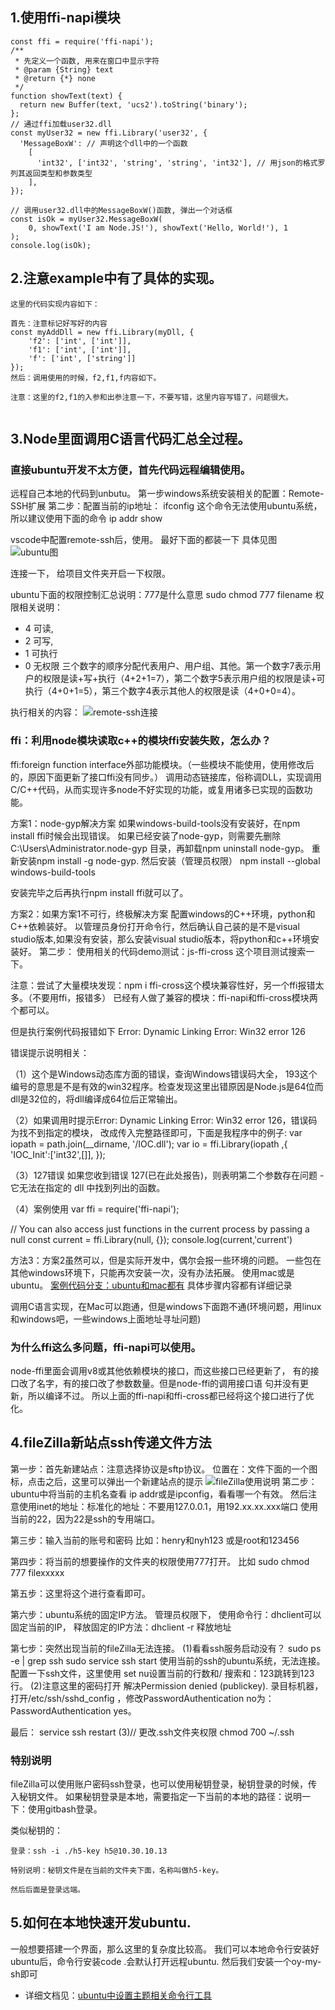 

## 1.使用ffi-napi模块
~~~
const ffi = require('ffi-napi');
/**
 * 先定义一个函数, 用来在窗口中显示字符
 * @param {String} text
 * @return {*} none
 */
function showText(text) {
  return new Buffer(text, 'ucs2').toString('binary');
};
// 通过ffi加载user32.dll
const myUser32 = new ffi.Library('user32', {
  'MessageBoxW': // 声明这个dll中的一个函数
    [
      'int32', ['int32', 'string', 'string', 'int32'], // 用json的格式罗列其返回类型和参数类型
    ],
});
 
// 调用user32.dll中的MessageBoxW()函数, 弹出一个对话框
const isOk = myUser32.MessageBoxW(
    0, showText('I am Node.JS!'), showText('Hello, World!'), 1
);
console.log(isOk);

~~~


## 2.注意example中有了具体的实现。
~~~
这里的代码实现内容如下：

首先：注意标记好写好的内容
const myAddDll = new ffi.Library(myDll, {
    'f2': ['int', ['int']],
    'f1': ['int', ['int']],
    'f': ['int', ['string']]
});
然后：调用使用的时候，f2,f1,f内容如下。

注意：这里的f2,f1的入参和出参注意一下，不要写错，这里内容写错了，问题很大。


~~~


## 3.Node里面调用C语言代码汇总全过程。

### 直接ubuntu开发不太方便，首先代码远程编辑使用。
远程自己本地的代码到unbutu。
第一步windows系统安装相关的配置：Remote-SSH扩展
第二步：配置当前的ip地址：
ifconfig
这个命令无法使用ubuntu系统，所以建议使用下面的命令
ip addr show





vscode中配置remote-ssh后，使用。
最好下面的都装一下
具体见图
![ubuntu图](./vscode%E5%AE%89%E8%A3%85%E6%8F%92%E4%BB%B6.png)





连接一下，
给项目文件夹开启一下权限。

ubuntu下面的权限控制汇总说明：777是什么意思
sudo chmod 777 filename
权限相关说明：
- 4 可读,
- 2 可写,
- 1 可执行
- 0 无权限
三个数字的顺序分配代表用户、用户组、其他。第一个数字7表示用户的权限是读+写+执行（4+2+1=7），第二个数字5表示用户组的权限是读+可执行（4+0+1=5），第三个数字4表示其他人的权限是读（4+0+0=4）。


执行相关的内容：
![remote-ssh连接](./ubuntu%E4%B8%8B%E9%9D%A2%E6%9F%A5%E7%9C%8B%E5%BD%93%E5%89%8D%E7%9A%84ip%E4%B8%BA%E4%BA%86%E8%BF%9E%E6%8E%A5ssh-remote%E6%8F%92%E4%BB%B6.png)

### ffi：利用node模块读取c++的模块ffi安装失败，怎么办？
ffi:foreign  function  interface外部功能模块。（一些模块不能使用，使用修改后的，原因下面更新了接口ffi没有同步。）
调用动态链接库，俗称调DLL，实现调用C/C++代码，从而实现许多node不好实现的功能，或复用诸多已实现的函数功能。

方案1：node-gyp解决方案
如果windows-build-tools没有安装好，在npm install ffi时候会出现错误。
如果已经安装了node-gyp，则需要先删除C:\Users\Administrator\.node-gyp 目录，再卸载npm uninstall node-gyp。
重新安装npm install -g node-gyp.
然后安装（管理员权限）
npm install --global windows-build-tools

安装完毕之后再执行npm install ffi就可以了。


方案2：如果方案1不可行，终极解决方案
配置windows的C++环境，python和C++依赖装好。
以管理员身份打开命令行，然后确认自己装的是不是visual studio版本,如果没有安装，那么安装visual studio版本，将python和c++环境安装好。
第二步：
使用相关的代码demo测试：js-ffi-cross 这个项目测试搜索一下。

注意：尝试了大量模块发现：npm i ffi-cross这个模块兼容性好，另一个ffi报错太多。（不要用ffi，报错多）
已经有人做了兼容的模块：ffi-napi和ffi-cross模块两个都可以。


但是执行案例代码报错如下
Error: Dynamic Linking Error: Win32 error 126


错误提示说明相关：

（1）这个是Windows动态库方面的错误，查询Windows错误码大全，
193这个编号的意思是不是有效的win32程序。检查发现这里出错原因是Node.js是64位而dll是32位的，将dll编译成64位后正常输出。
 
（2）如果调用时提示Error: 
Dynamic Linking Error: Win32 error 126，错误码为找不到指定的模块，
改成传入完整路径即可，下面是我程序中的例子:
var iopath = path.join(__dirname, '/IOC.dll');
var io = ffi.Library(iopath ,{
    'IOC_Init':['int32',[]],
});


（3）127错误
如果您收到错误 127(已在此处报告)，则表明第二个参数存在问题 - 
它无法在指定的 dll 中找到列出的函数。

（4）案例使用
var ffi = require('ffi-napi');

// You can also access just functions in the current process by passing a null
const current = ffi.Library(null, {});
console.log(current,'current')


方法3：方案2虽然可以，但是实际开发中，偶尔会报一些环境的问题。
一些包在其他windows环境下，只能再次安装一次，没有办法拓展。
使用mac或是ubuntu。
[案例代码分支：ubuntu和mac都有](https://gitee.com/zkwq/node-ctest.git)
具体步骤内容都有详细记录

调用C语言实现，在Mac可以跑通，但是windows下面跑不通(环境问题，用linux和windows吧，一些windows上面地址寻址问题)

### 为什么ffi这么多问题，ffi-napi可以使用。
node-ffi里面会调用v8或其他依赖模块的接口，而这些接口已经更新了，
有的接口改了名字，有的接口改了参数数量。但是node-ffi的调用接口语
句并没有更新，所以编译不过。
所以上面的ffi-napi和ffi-cross都已经将这个接口进行了优化。

## 4.fileZilla新站点ssh传递文件方法
第一步：首先新建站点：注意选择协议是sftp协议。
位置在：文件下面的一个图标，点击之后，这里可以弹出一个新建站点的提示
![fileZilla使用说明](./fileZIlla%E9%85%8D%E7%BD%AE%E5%9B%BE%E8%AF%B4%E6%98%8E.png)
第二步：ubuntu中将当前的主机名查看
ip addr或是ipconfig，看看哪一个有效。
然后注意使用inet的地址：标准化的地址：不要用127.0.0.1，用192.xx.xx.xxx端口
使用当前的22，因为22是ssh的专用端口。

第三步：输入当前的账号和密码
比如：henry和nyh123
或是root和123456


第四步：将当前的想要操作的文件夹的权限使用777打开。
比如
sudo chmod 777 filexxxxx

第五步：这里将这个进行查看即可。

第六步：ubuntu系统的固定IP方法。
管理员权限下，
使用命令行：dhclient可以固定当前的IP，
释放固定的IP方法：dhclient -r 释放地址

第七步：突然出现当前的fileZilla无法连接。
(1)看看ssh服务启动没有？ sudo ps -e | grep ssh
 sudo service ssh start
使用当前的ssh的ubuntu系统，无法连接。配置一下ssh文件，这里使用
set nu设置当前的行数和/ 搜索和：123跳转到123行。
(2)注意这里的密码打开
解决Permission denied (publickey).
录目标机器，打开/etc/ssh/sshd_config ，修改PasswordAuthentication no为：
PasswordAuthentication yes。

最后： service ssh restart 
(3)// 更改.ssh文件夹权限
 chmod 700 ~/.ssh


### 特别说明
fileZilla可以使用账户密码ssh登录，也可以使用秘钥登录，秘钥登录的时候，传入秘钥文件。
如果秘钥登录是本地，需要指定一下当前的本地的路径：说明一下：使用gitbash登录。

类似秘钥的：
~~~
登录：ssh -i ./h5-key h5@10.30.10.13

特别说明：秘钥文件是在当前的文件夹下面，名称叫做h5-key。

然后后面是登录远端。

~~~


## 5.如何在本地快速开发ubuntu.
一般想要搭建一个界面，那么这里的复杂度比较高。
我们可以本地命令行安装好ubuntu后，命令行安装code .会默认打开远程ubuntu.
然后我们安装一个oy-my-sh即可
- 详细文档见：[ubuntu中设置主题相关命令行工具](https://app.yinxiang.com/shard/s37/nl/24388549/9ed46d9e-f4d1-4021-9471-3551d1231008)